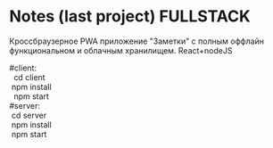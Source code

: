 <h1>Notes (last project) FULLSTACK</h1>
<p>
  Кроссбраузерное PWA приложение "Заметки" с полным оффлайн функциональном и облачным хранилищем. React+nodeJS
</p>
#client: <br>
  &nbsp; cd client<br>
  &nbsp;npm install<br>
 &nbsp; npm start<br>
#server:<br>
  &nbsp;cd server<br>
  &nbsp;npm install<br>
  &nbsp;npm start<br>

